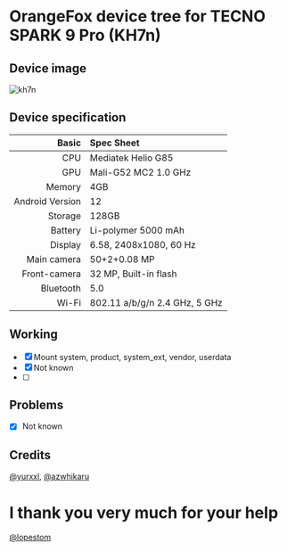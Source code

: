 # OrangeFox device tree for TECNO SPARK 9 Pro (KH7n)

## Device image
![kh7n](https://github.com/isus203/tecno_kh7n_orangefox/blob/main/Device_image/30065104b.jpg)

## Device specification
Basic   | Spec Sheet
-------:|:------------------------
CPU     | Mediatek  Helio G85 
GPU     | Mali-G52 MC2 1.0 GHz
Memory  | 4GB
Android Version | 12
Storage | 128GB
Battery | Li-polymer 5000 mAh
Display | 6.58, 2408x1080, 60 Hz
Main camera | 50+2+0.08 MP
Front-camera | 32 MP, Built-in flash
Bluetooth | 5.0 
Wi-Fi | 802.11 a/b/g/n  2.4 GHz, 5 GHz

## Working
- [X] Mount system, product, system_ext, vendor, userdata
- [X] Not known
- [ ] 
## Problems
- [X] Not known

## Credits
[@yurxxl](https://4pda.to/forum/index.php?showuser=8545777), [@azwhikaru](https://github.com/azwhikaru)

# I thank you very much for your help 
[@lopestom](https://github.com/lopestom)
